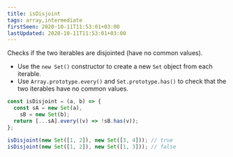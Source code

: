 ```yaml
---
title: isDisjoint
tags: array,intermediate
firstSeen: 2020-10-11T11:53:01+03:00
lastUpdated: 2020-10-11T11:53:01+03:00
---
```


Checks if the two iterables are disjointed (have no common values).

- Use the `new Set()` constructor to create a new `Set` object from each iterable.
- Use `Array.prototype.every()` and `Set.prototype.has()` to check that the two iterables have no common values.

```js
const isDisjoint = (a, b) => {
  const sA = new Set(a),
    sB = new Set(b);
  return [...sA].every((v) => !sB.has(v));
};
```

```js
isDisjoint(new Set([1, 2]), new Set([3, 4])); // true
isDisjoint(new Set([1, 2]), new Set([1, 3])); // false
```
